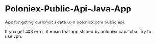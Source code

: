 # Poloniex-Public-Api-Java-App
App for geting currencies data usin poloniex.com public api. 

If you get 403 error, it mean that app stoped by poloniex capatcha. Try to use vpn.
